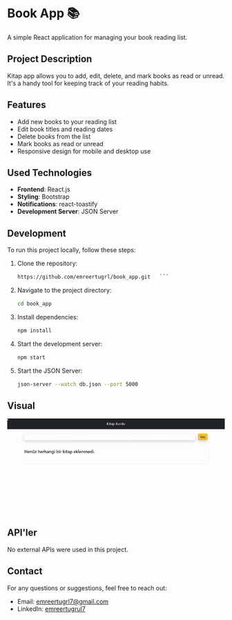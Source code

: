 # Book App 📚

A simple React application for managing your book reading list.

## Project Description

Kitap app allows you to add, edit, delete, and mark books as read or unread. It's a handy tool for keeping track of your reading habits.

## Features

- Add new books to your reading list
- Edit book titles and reading dates
- Delete books from the list
- Mark books as read or unread
- Responsive design for mobile and desktop use

## Used Technologies

- **Frontend**: React.js
- **Styling**: Bootstrap
- **Notifications**: react-toastify
- **Development Server**: JSON Server

## Development

To run this project locally, follow these steps:

1. Clone the repository:

   ````bash
   https://github.com/emreertugrl/book_app.git   ```

   ````

2. Navigate to the project directory:

   ```bash
   cd book_app
   ```

3. Install dependencies:

   ```bash
   npm install
   ```

4. Start the development server:

   ```bash
   npm start
   ```

5. Start the JSON Server:

   ```bash
   json-server --watch db.json --port 5000
   ```

## Visual

<img src="/public/book.gif" alt="book-app-gif">

## API'ler

No external APIs were used in this project.

## Contact

For any questions or suggestions, feel free to reach out:

- Email: emreertugrl7@gmail.com
- LinkedIn: [emreertugrul7](https://www.linkedin.com/in/emreertugrul7/)
